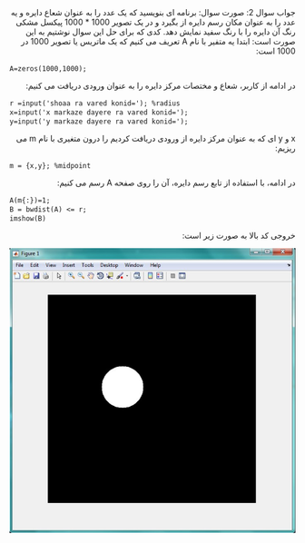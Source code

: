 <div dir="rtl">
جواب سوال 2:
صورت سوال: برنامه ای بنویسید که یک عدد را به عنوان شعاع دایره و یه عدد را به عنوان مکان رسم دایره از بگیرد و در یک تصویر 1000 * 1000 پیکسل مشکی رنگ آن دایره را با رنگ سفید نمایش دهد.
کدی که برای حل این سوال نوشتیم به این صورت است:
ابتدا یه متفیر با نام A تعریف می کنیم که یک ماتریس یا تصویر 1000 در 1000 است:
</div>

```
A=zeros(1000,1000);
```
<div dir="rtl">
در ادامه از کاربر، شعاع و مختصات مرکز دایره را به عنوان ورودی دریافت می کنیم:
</div>

```
r =input('shoaa ra vared konid='); %radius
x=input('x markaze dayere ra vared konid=');
y=input('y markaze dayere ra vared konid=');
```
<div dir="rtl">
x و y ای که به عنوان مرکز دایره از ورودی دریافت کردیم را درون متغیری با نام m می ریزیم:
</div>

```
m = {x,y}; %midpoint
```

<div dir="rtl">
در ادامه، با استفاده از تابع رسم دایره، آن را روی صفحه A رسم می کنیم:
</div>

```
A(m{:})=1;
B = bwdist(A) <= r;
imshow(B)
```

<div dir="rtl">
  خروجی کد بالا به صورت زیر است: 
</div>

![khorooji](02479.jpg)
